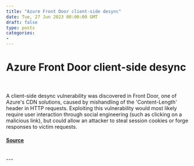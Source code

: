 ```yaml
---
title: "Azure Front Door client-side desync"
date: Tue, 27 Jun 2023 00:00:00 GMT
draft: false
type: posts
categories: 
- 
---
```

# Azure Front Door client-side desync

<br/>

<br/>
A client-side desync vulnerability was discovered in Front Door, one of Azure's CDN solutions, caused by mishandling of the 'Content-Length' header in HTTP requests. Exploiting this vulnerability would most likely require user interaction through social engineering (such as clicking on a malicious link), but could allow an attacker to steal session cookies or forge responses to victim requests.

#### [Source](https://www.cloudvulndb.org/azure-front-door-desync)

<br/>
---
